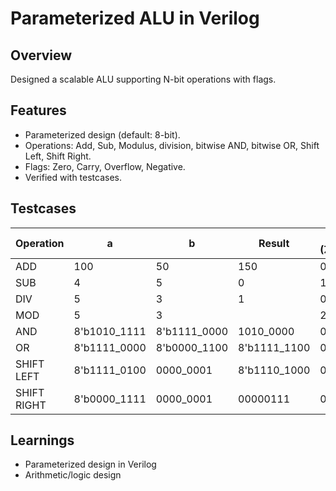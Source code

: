 # Parameterized ALU in Verilog

## Overview
Designed a scalable ALU supporting N-bit operations with flags.

## Features
- Parameterized design (default: 8-bit).
- Operations: Add, Sub, Modulus, division, bitwise AND, bitwise OR, Shift Left, Shift Right.
- Flags: Zero, Carry, Overflow, Negative.
- Verified with testcases.
## Testcases

| Operation  |  a      |  b      | Result | Flags (Z,C,V,N) |
|------------|---------|---------|--------|----------------|
| ADD        | 100       | 50       | 150      | 0,0,0,0        |
| SUB        | 4      | 5       | 0      | 1,0,0,0        |
| DIV        | 5      | 3      |       1   |       0,0,0,0          |
| MOD          |5       |3     |    |     2             | 0,0,0,0 |
| AND        | 8'b1010_1111   |   8'b1111_0000  |   1010_0000 |0,0,0,1         |
| OR         | 8'b1111_0000  | 8'b0000_1100  | 8'b1111_1100 | 0,0,0,0        |
| SHIFT LEFT | 8'b1111_0100  | 0000_0001       | 8'b1110_1000 | 0,0,0,1       |
|SHIFT RIGHT | 8'b0000_1111   | 0000_0001   | 00000111 |0,0,0,0 | 

## Learnings
- Parameterized design in Verilog
- Arithmetic/logic design







